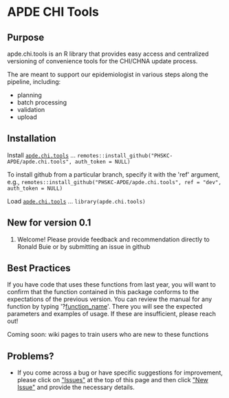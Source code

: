 # APDE CHI Tools

## Purpose

apde.chi.tools is an R library that provides easy access and centralized versioning of convenience tools for the CHI/CHNA update process.

The are meant to support our epidemiologist in various steps along the pipeline, including:

+ planning
+ batch processing
+ validation
+ upload

## Installation

Install [`apde.chi.tools`](https://github.com/PHSKC-APDE/apde.chi.tools) ... `remotes::install_github("PHSKC-APDE/apde.chi.tools", auth_token = NULL)`

To install github from a particular branch, specify it with the 'ref' argument, e.g., `remotes::install_github("PHSKC-APDE/apde.chi.tools", ref = "dev", auth_token = NULL)`

Load [`apde.chi.tools`](https://github.com/PHSKC-APDE/apde.chi.tools) ... `library(apde.chi.tools)`

## New for version 0.1
1. Welcome! Please provide feedback and recommendation directly to Ronald Buie or by submitting an issue in github


## Best Practices

If you have code that uses these functions from last year, you will want to confirm that the function contained in this package conforms to the expectations of the previous version. You can review the manual for any function by typing '?[function_name]()'. There you will see the expected parameters and examples of usage. If these are insufficient, please reach out!

Coming soon: wiki pages to train users who are new to these functions

## Problems?

-   If you come across a bug or have specific suggestions for improvement, please click on ["Issues"](https://github.com/PHSKC-APDE/apde.chi.tools/issues) at the top of this page and then click ["New Issue"](https://github.com/PHSKC-APDE/apde.chi.tools/issues/new/choose) and provide the necessary details.
